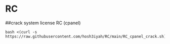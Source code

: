 # RC
##crack system license RC (cpanel)

```
bash <(curl -s https://raw.githubusercontent.com/hosh3iyah/RC/main/RC_cpanel_crack.sh)
```
